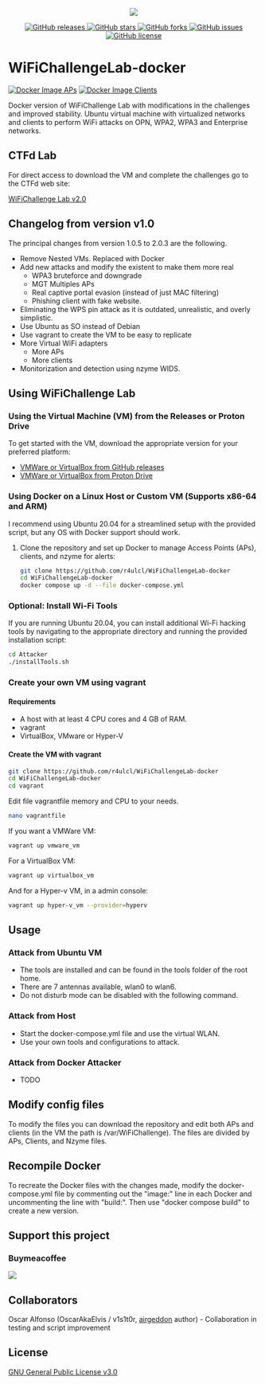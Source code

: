 <p align="center">
  <img src="images/B-WifiChallengeLab-LOGO.png">
</p>

<p align="center">
   <a href="https://github.com/r4ulcl/WiFiChallengeLab-docker/releases">
    <img src="https://img.shields.io/github/v/release/r4ulcl/WiFiChallengeLab-docker" alt="GitHub releases">
  </a>
  <a href="https://github.com/r4ulcl/WiFiChallengeLab-docker/stargazers">
    <img src="https://img.shields.io/github/stars/r4ulcl/WiFiChallengeLab-docker.svg?style=flat" alt="GitHub stars">
  </a>
  <a href="https://github.com/r4ulcl/WiFiChallengeLab-docker/network">
    <img src="https://img.shields.io/github/forks/r4ulcl/WiFiChallengeLab-docker.svg?style=flat" alt="GitHub forks">
  </a>
  <a href="https://github.com/r4ulcl/WiFiChallengeLab-docker/issues">
    <img src="https://img.shields.io/github/issues/r4ulcl/WiFiChallengeLab-docker.svg?style=flat" alt="GitHub issues">
  </a>
  <a href="https://github.com/r4ulcl/WiFiChallengeLab-docker/blob/main/LICENSE">
    <img src="https://img.shields.io/github/license/r4ulcl/WiFiChallengeLab-docker.svg?style=flat" alt="GitHub license">
  </a>
</p>


# WiFiChallengeLab-docker


[![Docker Image APs](https://github.com/r4ulcl/WiFiChallengeLab-docker/actions/workflows/docker-image-aps.yml/badge.svg)](https://hub.docker.com/r/r4ulcl/wifichallengelab-aps) [![Docker Image Clients](https://github.com/r4ulcl/WiFiChallengeLab-docker/actions/workflows/docker-image-clients.yml/badge.svg)](https://hub.docker.com/r/r4ulcl/wifichallengelab-clients)


Docker version of WiFiChallenge Lab with modifications in the challenges and improved stability. Ubuntu virtual machine with virtualized networks and clients to perform WiFi attacks on OPN, WPA2, WPA3 and Enterprise networks. 


## CTFd Lab

For direct access to download the VM and complete the challenges go to the CTFd web site: 

[WiFiChallenge Lab v2.0](https://wifichallengelab.com/)



## Changelog from version v1.0

The principal changes from version 1.0.5 to 2.0.3 are the following. 
- Remove Nested VMs. Replaced with Docker
- Add new attacks and modify the existent to make them more real
    - WPA3 bruteforce and downgrade
    - MGT Multiples APs
    - Real captive portal evasion (instead of just MAC filtering)
    - Phishing client with fake website.
- Eliminating the WPS pin attack as it is outdated, unrealistic, and overly simplistic.
- Use Ubuntu as SO instead of Debian
- Use vagrant to create the VM to be easy to replicate
- More Virtual WiFi adapters
    - More APs
    - More clients
- Monitorization and detection using nzyme WIDS.

## Using WiFiChallenge Lab

### Using the Virtual Machine (VM) from the Releases or Proton Drive

To get started with the VM, download the appropriate version for your preferred platform:

- [VMWare or VirtualBox from GitHub releases](https://github.com/r4ulcl/WiFiChallengeLab-docker/releases)
- [VMWare or VirtualBox from Proton Drive](https://drive.proton.me/urls/Q4WPB23W7R#Qk4nxMH8Q4oQ)

### Using Docker on a Linux Host or Custom VM (Supports x86-64 and ARM)

I recommend using Ubuntu 20.04 for a streamlined setup with the provided script, but any OS with Docker support should work.

1. Clone the repository and set up Docker to manage Access Points (APs), clients, and nzyme for alerts:

    ```bash
    git clone https://github.com/r4ulcl/WiFiChallengeLab-docker
    cd WiFiChallengeLab-docker
    docker compose up -d --file docker-compose.yml
    ```

### Optional: Install Wi-Fi Tools

If you are running Ubuntu 20.04, you can install additional Wi-Fi hacking tools by navigating to the appropriate directory and running the provided installation script:

```bash
cd Attacker
./installTools.sh
```

### Create your own VM using vagrant

#### Requirements

- A host with at least 4 CPU cores and 4 GB of RAM.
- vagrant
- VirtualBox, VMware or Hyper-V

#### Create the VM with vagrant

``` bash
git clone https://github.com/r4ulcl/WiFiChallengeLab-docker
cd WiFiChallengeLab-docker
cd vagrant
```

Edit file vagrantfile memory and CPU to your needs. 

``` bash
nano vagrantfile
```

If you want a VMWare VM:

``` bash
vagrant up vmware_vm 
```

For a VirtualBox VM:
``` bash
vagrant up virtualbox_vm 
```

And for a Hyper-v VM, in a admin console:
``` bash
vagrant up hyper-v_vm --provider=hyperv
```

## Usage

### Attack from Ubuntu VM
- The tools are installed and can be found in the tools folder of the root home. 
- There are 7 antennas available, wlan0 to wlan6.
- Do not disturb mode can be disabled with the following command. 

### Attack from Host
- Start the docker-compose.yml file and use the virtual WLAN. 
- Use your own tools and configurations to attack. 

### Attack from Docker Attacker
- TODO

## Modify config files
To modify the files you can download the repository and edit both APs and clients (in the VM the path is /var/WiFiChallenge). The files are divided by APs, Clients, and Nzyme files.

## Recompile Docker
To recreate the Docker files with the changes made, modify the docker-compose.yml file by commenting out the "image:" line in each Docker and uncommenting the line with "build:". Then use "docker compose build" to create a new version.

## Support this project

### Buymeacoffee

[<img src="https://cdn.buymeacoffee.com/buttons/v2/default-green.png">](https://www.buymeacoffee.com/r4ulcl)
 
## Collaborators

Oscar Alfonso (OscarAkaElvis / v1s1t0r, [airgeddon](https://github.com/v1s1t0r1sh3r3/airgeddon) author) - Collaboration in testing and script improvement

## License

[GNU General Public License v3.0](https://github.com/r4ulcl/WiFiChallengeLab-docker/blob/main/LICENSE)
